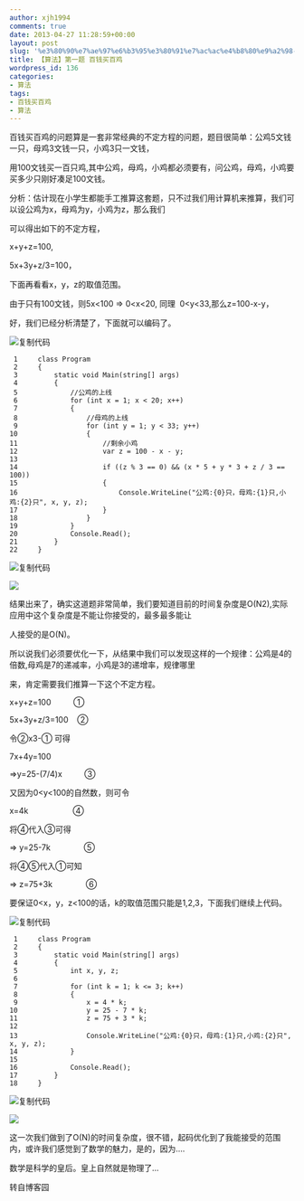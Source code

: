```yaml
---
author: xjh1994
comments: true
date: 2013-04-27 11:28:59+00:00
layout: post
slug: '%e3%80%90%e7%ae%97%e6%b3%95%e3%80%91%e7%ac%ac%e4%b8%80%e9%a2%98-%e7%99%be%e9%92%b1%e4%b9%b0%e7%99%be%e9%b8%a1'
title: 【算法】第一题 百钱买百鸡
wordpress_id: 136
categories:
- 算法
tags:
- 百钱买百鸡
- 算法
---
```


百钱买百鸡的问题算是一套非常经典的不定方程的问题，题目很简单：公鸡5文钱一只，母鸡3文钱一只，小鸡3只一文钱，

用100文钱买一百只鸡,其中公鸡，母鸡，小鸡都必须要有，问公鸡，母鸡，小鸡要买多少只刚好凑足100文钱。

分析：估计现在小学生都能手工推算这套题，只不过我们用计算机来推算，我们可以设公鸡为x，母鸡为y，小鸡为z，那么我们

可以得出如下的不定方程，

x+y+z=100,

5x+3y+z/3=100，

下面再看看x，y，z的取值范围。

由于只有100文钱，则5x<100 => 0<x<20, 同理  0<y<33,那么z=100-x-y，

好，我们已经分析清楚了，下面就可以编码了。





![复制代码](http://common.cnblogs.com/images/copycode.gif)



    
     1     class Program
     2     {
     3         static void Main(string[] args)
     4         {
     5             //公鸡的上线
     6             for (int x = 1; x < 20; x++)
     7             {
     8                 //母鸡的上线
     9                 for (int y = 1; y < 33; y++)
    10                 {
    11                     //剩余小鸡
    12                     var z = 100 - x - y;
    13 
    14                     if ((z % 3 == 0) && (x * 5 + y * 3 + z / 3 == 100))
    15                     {
    16                         Console.WriteLine("公鸡:{0}只，母鸡:{1}只,小鸡:{2}只", x, y, z);
    17                     }
    18                 }
    19             }
    20             Console.Read();
    21         }
    22     }




![复制代码](http://common.cnblogs.com/images/copycode.gif)





![](http://pic002.cnblogs.com/images/2012/214741/2012080519474162.png)

结果出来了，确实这道题非常简单，我们要知道目前的时间复杂度是O(N2),实际应用中这个复杂度是不能让你接受的，最多最多能让

人接受的是O(N)。

所以说我们必须要优化一下，从结果中我们可以发现这样的一个规律：公鸡是4的倍数,母鸡是7的递减率，小鸡是3的递增率，规律哪里

来，肯定需要我们推算一下这个不定方程。

x+y+z=100          ①

5x+3y+z/3=100    ②

令②x3-① 可得

7x+4y=100

=>y=25-(7/4)x          ③

又因为0<y<100的自然数，则可令

x=4k                    ④

将④代入③可得

=> y=25-7k               ⑤

将④⑤代入①可知

=> z=75+3k               ⑥

要保证0<x，y，z<100的话，k的取值范围只能是1,2,3，下面我们继续上代码。





![复制代码](http://common.cnblogs.com/images/copycode.gif)



    
     1     class Program
     2     {
     3         static void Main(string[] args)
     4         {
     5             int x, y, z;
     6 
     7             for (int k = 1; k <= 3; k++)
     8             {
     9                 x = 4 * k;
    10                 y = 25 - 7 * k;
    11                 z = 75 + 3 * k;
    12 
    13                 Console.WriteLine("公鸡:{0}只，母鸡:{1}只,小鸡:{2}只", x, y, z);
    14             }
    15 
    16             Console.Read();
    17         }
    18     }




![复制代码](http://common.cnblogs.com/images/copycode.gif)





![](http://pic002.cnblogs.com/images/2012/214741/2012080520124319.png)

这一次我们做到了O(N)的时间复杂度，很不错，起码优化到了我能接受的范围内，或许我们感觉到了数学的魅力，是的，因为....

数学是科学的皇后。皇上自然就是物理了...



转自博客园
